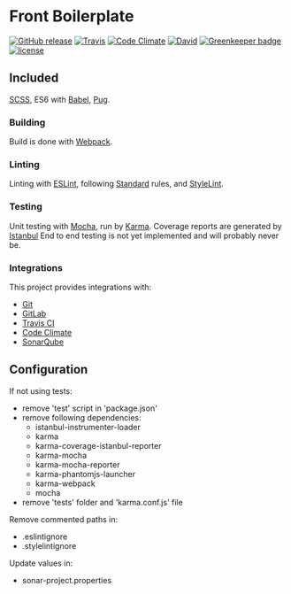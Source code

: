 # Front Boilerplate
[![GitHub release](https://img.shields.io/github/release/Maxwellewxam/front-boilerplate.svg?style=flat-square)](https://github.com/Maxwellewxam/front-boilerplate/releases)
[![Travis](https://img.shields.io/travis/Maxwellewxam/front-boilerplate.svg?style=flat-square)](https://travis-ci.org/Maxwellewxam/front-boilerplate)
[![Code Climate](https://img.shields.io/codeclimate/github/Maxwellewxam/front-boilerplate.svg?style=flat-square)](https://codeclimate.com/github/Maxwellewxam/front-boilerplate)
[![David](https://img.shields.io/david/dev/Maxwellewxam/front-boilerplate.svg?style=flat-square)](https://github.com/Maxwellewxam/front-boilerplate/blob/master/package.json)
[![Greenkeeper badge](https://badges.greenkeeper.io/Maxwellewxam/front-boilerplate.svg)](https://greenkeeper.io/)
[![license](https://img.shields.io/github/license/Maxwellewxam/front-boilerplate.svg?style=flat-square)](https://github.com/Maxwellewxam/front-boilerplate/blob/master/LICENSE)

## Included
[SCSS](http://sass-lang.com), ES6 with [Babel](http://babeljs.io), [Pug](http://pugjs.org).
### Building
Build is done with [Webpack](http://webpack.js.org).
### Linting
Linting with [ESLint](http://eslint.org), following [Standard](http://standardjs.com) rules, and [StyleLint](http://stylelint.io).
### Testing
Unit testing with [Mocha](http://mochajs.org), run by [Karma](http://karma-runner.github.io).
Coverage reports are generated by [Istanbul](http://istanbul.js.org)
End to end testing is not yet implemented and will probably never be.
### Integrations
This project provides integrations with:
  - [Git](http://git-scm.com)
  - [GitLab](http://gitlab.com)
  - [Travis CI](http://travis-ci.org)
  - [Code Climate](http://codeclimate.com)
  - [SonarQube](http://sonarqube.org)

## Configuration
If not using tests:
  - remove 'test' script in 'package.json'
  - remove following dependencies:
    - istanbul-instrumenter-loader
    - karma
    - karma-coverage-istanbul-reporter
    - karma-mocha
    - karma-mocha-reporter
    - karma-phantomjs-launcher
    - karma-webpack
    - mocha
  - remove 'tests' folder and 'karma.conf.js' file

Remove commented paths in:
  - .eslintignore
  - .stylelintignore

Update values in:
  - sonar-project.properties
